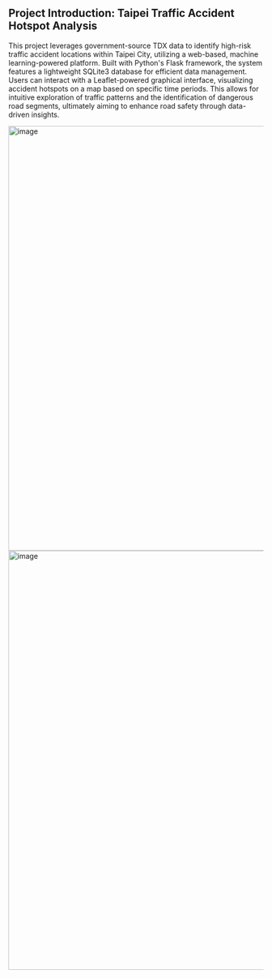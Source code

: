 ## Project Introduction: Taipei Traffic Accident Hotspot Analysis
This project leverages government-source TDX data to identify high-risk traffic accident locations within Taipei City, utilizing a web-based, machine learning-powered platform. Built with Python's Flask framework, the system features a lightweight SQLite3 database for efficient data management. Users can interact with a Leaflet-powered graphical interface, visualizing accident hotspots on a map based on specific time periods. This allows for intuitive exploration of traffic patterns and the identification of dangerous road segments, ultimately aiming to enhance road safety through data-driven insights.

<img width="1144" height="838" alt="image" src="https://github.com/user-attachments/assets/e7d1012a-d393-4cb4-b1fc-9e61e74053ac" />
<img width="1132" height="827" alt="image" src="https://github.com/user-attachments/assets/f1e8620f-3bef-43d3-a5ed-dcaee73a9459" />
